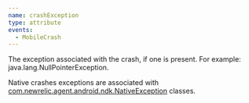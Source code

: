 ```yaml
---
name: crashException
type: attribute
events:
  - MobileCrash
---
```


The exception associated with the crash, if one is present. For example: java.lang.NullPointerException.

Native crashes exceptions are associated with [com.newrelic.agent.android.ndk.NativeException](https://github.com/newrelic/android-agent-ndk/blob/main/agent-ndk/src/main/java/com/newrelic/agent/android/ndk/NativeException.kt) classes.
